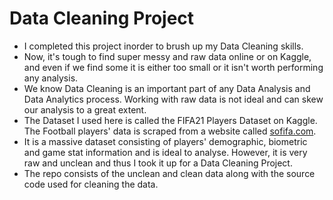 # Data Cleaning Project  
- I completed this project inorder to brush up my Data Cleaning skills.  
- Now, it's tough to find super messy and raw data online or on Kaggle, and even if we find some it is either too small or it isn't worth performing any analysis.  
- We know Data Cleaning is an important part of any Data Analysis and Data Analytics process. Working with raw data is not ideal and can skew our analysis to a great extent.  
- The Dataset I used here is called the FIFA21 Players Dataset on Kaggle. The Football players' data is scraped from a website called [sofifa.com](SOFIFA).  
- It is a massive dataset consisting of players' demographic, biometric and game stat information and is ideal to analyse. However, it is very raw and unclean and thus I took it up for a Data Cleaning Project.  
- The repo consists of the unclean and clean data along with the source code used for cleaning the data.

